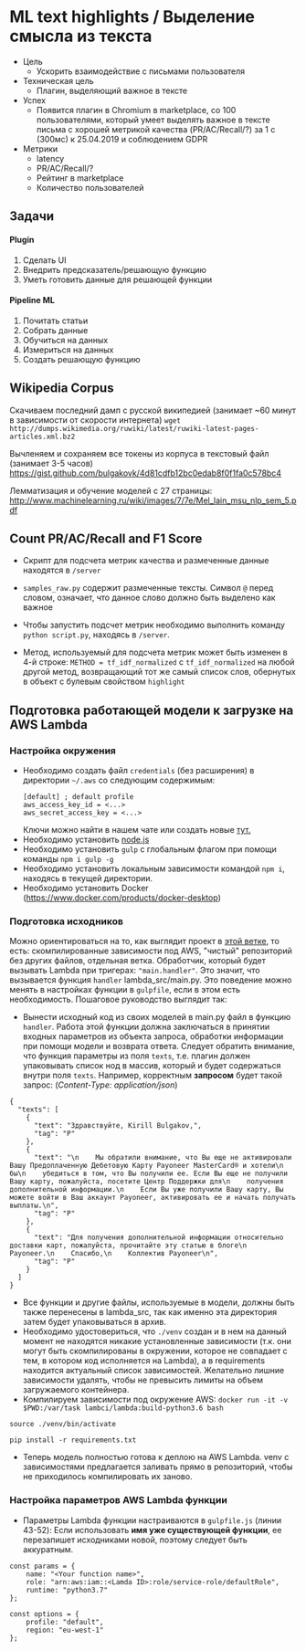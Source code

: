 # ML text highlights / Выделение смысла из текста

* Цель
	* Ускорить взаимодействие с письмами пользователя
* Техническая цель
	* Плагин, выделяющий важное в тексте
* Успех
	* Появится плагин в Chromium в marketplace, со 100 пользователями, который умеет выделять важное в тексте письма с хорошей метрикой качества (PR/AC/Recall/?) за 1 с (300мс) к 25.04.2019 и соблюдением GDPR
* Метрики
	* latency
	* PR/AC/Recall/?
	* Рейтинг в marketplace
	* Количество пользователей


## Задачи
#### Plugin
1. Сделать UI
2. Внедрить предсказатель/решающую функцию
3. Уметь готовить данные для решающей функции
#### Pipeline ML
1. Почитать статьи
2. Собрать данные
3. Обучиться на данных
4. Измериться на данных
5. Создать решающую функцию

## Wikipedia Corpus
Скачиваем последний дамп с русской википедией (занимает ~60 минут в зависимости от скорости интернета)
`wget http://dumps.wikimedia.org/ruwiki/latest/ruwiki-latest-pages-articles.xml.bz2`

Вычленяем и сохраняем все токены из корпуса в текстовый файл (занимает 3-5 часов)
https://gist.github.com/bulgakovk/4d81cdfb12bc0edab8f0f1fa0c578bc4

Лемматизация и обучение моделей с 27 страницы:
http://www.machinelearning.ru/wiki/images/7/7e/Mel_lain_msu_nlp_sem_5.pdf

## Count PR/AC/Recall and F1 Score
* Скрипт для подсчета метрик качества и размеченные данные находятся в `/server`

* `samples_raw.py` содержит размеченные тексты. Символ `@` перед словом, означает, 
что данное слово должно быть выделено как важное

* Чтобы запустить подсчет метрик необходимо выполнить команду `python script.py`,
находясь в `/server`.

*  Метод, используемый для подсчета метрик может быть изменен в 4-й строке:
`METHOD = tf_idf_normalized` с `tf_idf_normalized` на любой другой метод, 
возвращающий тот же самый список слов, обернутых в объект с булевым
свойством `highlight`


## Подготовка работающей модели к загрузке на AWS Lambda
### Настройка окружения
* Необходимо создать файл `credentials` (без расширения) в директории `~/.aws`
со следующим содержимым:
    ```
    [default] ; default profile
    aws_access_key_id = <...>
    aws_secret_access_key = <...>
    ```
    Ключи можно найти в нашем чате или создать новые [тут.](https://console.aws.amazon.com/iam/home#/security_credentials)
* Необходимо установить [node.js](https://nodejs.org/en/)
* Необходимо установить `gulp` с глобальным флагом при помощи команды `npm i gulp -g`
* Необходимо установить локальным зависимости командой `npm i`, находясь в текущей директории.
* Необходимо установить Docker (https://www.docker.com/products/docker-desktop)

### Подготовка исходников
Можно ориентироваться на то, как выглядит проект в [этой ветке](https://github.com/selivanov-as/ml-text-highlights/tree/deployment/tf-idf),
то есть: скомпилированные зависимости под AWS, "чистый" репозиторий без других файлов, отдельная ветка.
Обработчик, который будет вызывать Lambda при тригерах: `"main.handler"`. 
Это значит, что вызывается функция `handler` lambda_src/main.py. 
Это поведение можно менять в настройках функции в `gulpfile`, если в этом есть необходимость.
Пошаговое руководство выглядит так:
* Вынести исходный код из своих моделей в main.py файл в функцию `handler`. Работа этой функции
должна заключаться в принятии входных параметров из объекта запроса, обработки информации
при помощи модели и возврата ответа. Следует обратить внимание, что функция параметры
из поля `texts`, т.е. плагин должен упаковывать список нод в массив, который и будет 
содержаться внутри поля `texts`. Например, корректным **запросом** будет такой запрос:
(_Content-Type: application/json_)
```
{
  "texts": [
    {
      "text": "Здравствуйте, Kirill Bulgakov,",
      "tag": "P"
    },
    {
      "text": "\n    Мы обратили внимание, что Вы еще не активировали Вашу Предоплаченную Дебетовую Карту Payoneer MasterCard® и хотели\n    бы\n    убедиться в том, что Вы получили ее. Если Вы еще не получили Вашу карту, пожалуйста, посетите Центр Поддержки для\n    получения дополнительной информации.\n    Если Вы уже получили Вашу карту, Вы можете войти в Ваш аккаунт Payoneer, активировать ее и начать получать выплаты.\n",
      "tag": "P"
    },
    {
      "text": "Для получения дополнительной информации относительно доставки карт, пожалуйста, прочитайте эту статью в блоге\n    Payoneer.\n    Спасибо,\n    Коллектив Payoneer\n",
      "tag": "P"
    }
  ]
}
```
* Все функции и другие файлы, используемые в модели, должны быть также перенесены в lambda_src, 
так как именно эта директория затем будет упаковываться в архив.
* Необходимо удостовериться, что `./venv` создан и в нем на данный момент не находятся никакие
установленные зависимости (т.к. они могут быть скомпилированы в окружении, которое не совпадает 
с тем, в котором код исполняется на Lambda), а в requirements находится актуальный список зависимостей.
Желательно лишние зависимости удалять, чтобы не превысить лимиты на объем загружаемого контейнера.
* Компилируем зависимости под окружение AWS:
`docker run -it -v $PWD:/var/task lambci/lambda:build-python3.6 bash`

`source ./venv/bin/activate`

`pip install -r requirements.txt`

* Теперь модель полностью готова к деплою на AWS Lambda. venv с зависимостями
предлагается заливать прямо в репозиторий, чтобы не приходилось компилировать их
заново.

### Настройка параметров AWS Lambda функции
* Параметры Lambda функции настраиваются в `gulpfile.js` (линии 43-52):
Если использовать **имя уже существующей функции**, ее перезапишет исходниками новой, 
поэтому следует быть аккуратным.
```
const params = {
    name: "<Your function name>",
    role: "arn:aws:iam::<Lamda ID>:role/service-role/defaultRole",
    runtime: "python3.7"
};

const options = {
    profile: "default",
    region: "eu-west-1"
};
```
